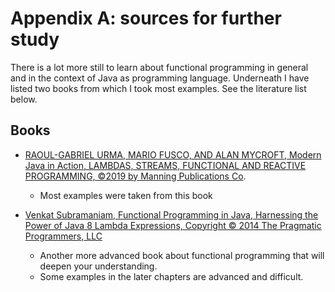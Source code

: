 # Appendix A: sources for further study
There is a lot more still to learn about functional programming in general and in the context of Java as programming language. Underneath I have listed two books from which I took most examples.
See the literature list below.

## Books
- [RAOUL-GABRIEL URMA, MARIO FUSCO, AND ALAN MYCROFT, Modern Java in Action, LAMBDAS, STREAMS, FUNCTIONAL AND REACTIVE PROGRAMMING,
  ©2019 by Manning Publications Co](https://www.manning.com/books/modern-java-in-action).
  - Most examples were taken from this book

- [Venkat Subramaniam, Functional Programming in Java, Harnessing the Power of Java 8 Lambda Expressions, 
Copyright © 2014 The Pragmatic Programmers, LLC](https://pragprog.com/titles/vsjava8/functional-programming-in-java/)
  - Another more advanced book about functional programming that will deepen your understanding.
  - Some examples in the later chapters are advanced and difficult.